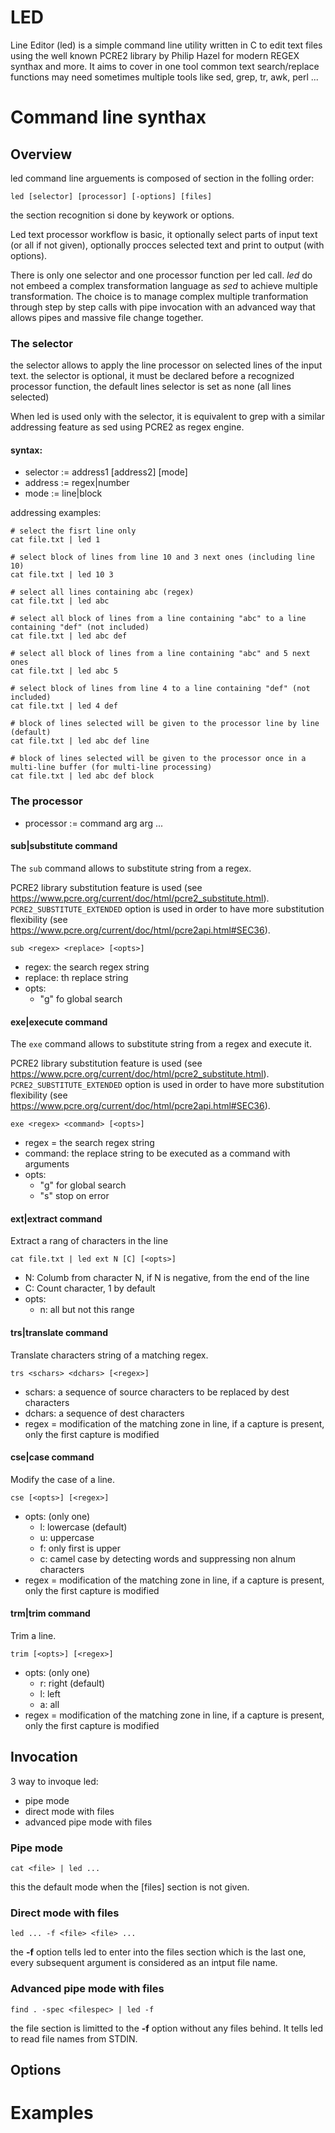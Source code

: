 # LED
Line Editor (led) is a simple command line utility written in C to edit text files using the well known PCRE2 library by Philip Hazel for modern REGEX synthax and more.
It aims to cover in one tool common text search/replace functions may need sometimes multiple tools like sed, grep, tr, awk, perl ... 

# Command line synthax

## Overview

led command line arguements is composed of section in the folling order:

`led [selector] [processor] [-options] [files]`

the section recognition si done by keywork or options.

Led text processor workflow is basic, it optionally select parts of input text (or all if not given), optionally procces selected text and print to output (with options).

There is only one selector and one processor function per led call. *led* do not embeed a complex transformation language as *sed* to achieve multiple transformation.
The choice is to manage complex multiple tranformation through step by step calls with pipe invocation with an advanced way that allows pipes and massive file change together.

### The selector  

the selector allows to apply the line processor on selected lines of the input text.
the selector is optional, it must be declared before a recognized processor function, the default lines selector is set as none (all lines selected)  

When led is used only with the selector, it is equivalent to grep with a similar addressing feature as sed using PCRE2 as regex engine. 

#### syntax:

- selector := address1 [address2] [mode]
- address := regex|number
- mode := line|block

addressing examples:

```
# select the fisrt line only
cat file.txt | led 1

# select block of lines from line 10 and 3 next ones (including line 10)
cat file.txt | led 10 3

# select all lines containing abc (regex)
cat file.txt | led abc

# select all block of lines from a line containing "abc" to a line containing "def" (not included)
cat file.txt | led abc def

# select all block of lines from a line containing "abc" and 5 next ones
cat file.txt | led abc 5

# select block of lines from line 4 to a line containing "def" (not included)
cat file.txt | led 4 def

# block of lines selected will be given to the processor line by line (default)
cat file.txt | led abc def line

# block of lines selected will be given to the processor once in a multi-line buffer (for multi-line processing)
cat file.txt | led abc def block
```

### The processor  

* processor := command arg arg ...

#### sub|substitute command

The `sub` command allows to substitute string from a regex.

PCRE2 library substitution feature is used (see https://www.pcre.org/current/doc/html/pcre2_substitute.html).
`PCRE2_SUBSTITUTE_EXTENDED` option is used in order to have more substitution flexibility (see https://www.pcre.org/current/doc/html/pcre2api.html#SEC36).

`sub <regex> <replace> [<opts>]`

- regex: the search regex string
- replace: th replace string
- opts:
    - "g" fo global search

#### exe|execute command

The `exe` command allows to substitute string from a regex and execute it.

PCRE2 library substitution feature is used (see https://www.pcre.org/current/doc/html/pcre2_substitute.html).
`PCRE2_SUBSTITUTE_EXTENDED` option is used in order to have more substitution flexibility (see https://www.pcre.org/current/doc/html/pcre2api.html#SEC36).

`exe <regex> <command> [<opts>]`

- regex = the search regex string
- command: the replace string to be executed as a command with arguments 
- opts:
    - "g" for global search
    - "s" stop on error

#### ext|extract command

Extract a rang of characters in the line 

`cat file.txt | led ext N [C] [<opts>]`

- N: Columb from character N, if N is negative, from the end of the line
- C: Count character, 1 by default
- opts:
    - n: all but not this range

#### trs|translate command

Translate characters string of a matching regex.

`trs <schars> <dchars> [<regex>]`

- schars: a sequence of source characters to be replaced by dest characters 
- dchars: a sequence of dest characters
- regex = modification of the matching zone in line, if a capture is present, only the first capture is modified

#### cse|case command

Modify the case of a line.

`cse [<opts>] [<regex>]`

- opts: (only one) 
   - l: lowercase (default)
   - u: uppercase
   - f: only first is upper
   - c: camel case by detecting words and suppressing non alnum characters
- regex = modification of the matching zone in line, if a capture is present, only the first capture is modified

#### trm|trim command

Trim a line.

`trim [<opts>] [<regex>]`

- opts: (only one)
   - r: right (default)
   - l: left
   - a: all
- regex = modification of the matching zone in line, if a capture is present, only the first capture is modified

## Invocation

3 way to invoque led:
* pipe mode
* direct mode with files
* advanced pipe mode with files

### Pipe mode

`cat <file> | led ...`

this the default mode when the [files] section is not given.

### Direct mode with files

`led ... -f <file> <file> ...`

the **-f** option tells led to enter into the files section which is the last one, every subsequent argument is considered as an intput file name.

### Advanced pipe mode with files

`find . -spec <filespec> | led -f`

the file section is limitted to the **-f** option without any files behind.
It tells led to read file names from STDIN.

## Options

# Examples
